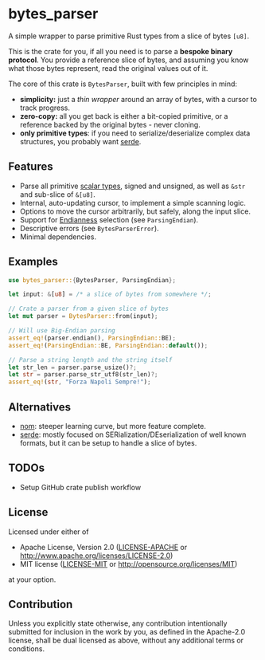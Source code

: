 # bytes_parser

A simple wrapper to parse primitive Rust types from a slice of bytes `[u8]`.

This is the crate for you, if all you need is to parse a **bespoke binary protocol**.
You provide a reference slice of bytes, and assuming you know what those bytes represent,
read the original values out of it.

The core of this crate is `BytesParser`, built with few principles in mind:

* **simplicity:** just a _thin wrapper_ around an array of bytes,
  with a cursor to track progress.
* **zero-copy:** all you get back is either a bit-copied primitive,
  or a reference backed by the original bytes - never cloning.
* **only primitive types**: if you need to serialize/deserialize complex data structures,
  you probably want [serde](https://crates.io/crates/serde).

## Features

* Parse all primitive
  [scalar types](https://doc.rust-lang.org/book/ch03-02-data-types.html#scalar-types),
  signed and unsigned, as well as `&str` and sub-slice of `&[u8]`.
* Internal, auto-updating cursor, to implement a simple scanning logic.
* Options to move the cursor arbitrarily, but safely, along the input slice.
* Support for [Endianness](https://en.wikipedia.org/wiki/Endianness)
  selection (see `ParsingEndian`).
* Descriptive errors (see `BytesParserError`).
* Minimal dependencies.

## Examples

```rust
use bytes_parser::{BytesParser, ParsingEndian};

let input: &[u8] = /* a slice of bytes from somewhere */;

// Crate a parser from a given slice of bytes
let mut parser = BytesParser::from(input);

// Will use Big-Endian parsing
assert_eq!(parser.endian(), ParsingEndian::BE);
assert_eq!(ParsingEndian::BE, ParsingEndian::default());

// Parse a string length and the string itself
let str_len = parser.parse_usize()?;
let str = parser.parse_str_utf8(str_len)?;
assert_eq!(str, "Forza Napoli Sempre!");
```

## Alternatives

* [nom](https://crates.io/crates/nom): steeper learning curve, but more feature complete.
* [serde](https://crates.io/crates/serde): mostly focused on SERialization/DEserialization of well known formats,
  but it can be setup to handle a slice of bytes.

## TODOs

* Setup GitHub crate publish workflow

## License

Licensed under either of

* Apache License, Version 2.0
  ([LICENSE-APACHE](LICENSE-APACHE) or http://www.apache.org/licenses/LICENSE-2.0)
* MIT license
  ([LICENSE-MIT](LICENSE-MIT) or http://opensource.org/licenses/MIT)

at your option.

## Contribution

Unless you explicitly state otherwise, any contribution intentionally submitted
for inclusion in the work by you, as defined in the Apache-2.0 license, shall be
dual licensed as above, without any additional terms or conditions.

